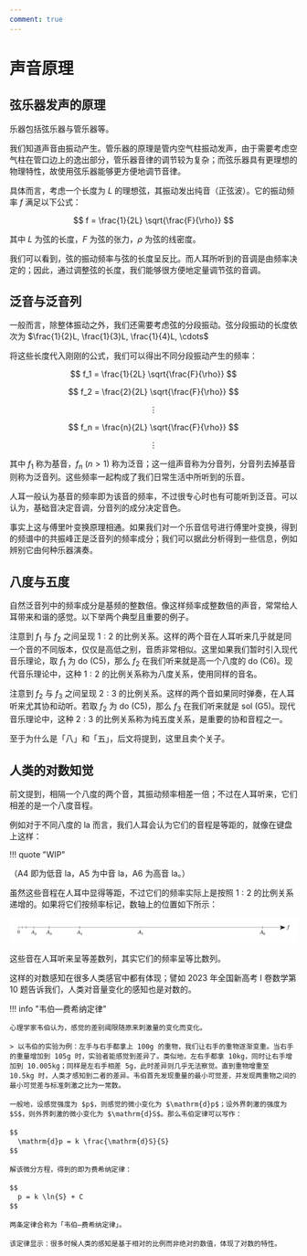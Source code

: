 ```yaml
---
comment: true
---
```


# 声音原理

## 弦乐器发声的原理

乐器包括弦乐器与管乐器等。

我们知道声音由振动产生。管乐器的原理是管内空气柱振动发声，由于需要考虑空气柱在管口边上的逸出部分，管乐器音律的调节较为复杂；而弦乐器具有更理想的物理特性，故使用弦乐器能够更方便地调节音律。

具体而言，考虑一个长度为 $L$ 的理想弦，其振动发出纯音（正弦波）。它的振动频率 $f$ 满足以下公式：

$$
  f = \frac{1}{2L} \sqrt{\frac{F}{\rho}}
$$

其中 $L$ 为弦的长度，$F$ 为弦的张力，$\rho$ 为弦的线密度。

我们可以看到，弦的振动频率与弦的长度呈反比。而人耳所听到的音调是由频率决定的；因此，通过调整弦的长度，我们能够很方便地定量调节弦的音调。

## 泛音与泛音列

一般而言，除整体振动之外，我们还需要考虑弦的分段振动。弦分段振动的长度依次为 $\frac{1}{2}L, \frac{1}{3}L, \frac{1}{4}L, \cdots$

将这些长度代入刚刚的公式，我们可以得出不同分段振动产生的频率：

$$
  f_1 = \frac{1}{2L} \sqrt{\frac{F}{\rho}}
$$

$$
  f_2 = \frac{2}{2L} \sqrt{\frac{F}{\rho}}
$$

$$
  \vdots
$$

$$
  f_n = \frac{n}{2L} \sqrt{\frac{F}{\rho}}
$$

$$
  \vdots
$$

其中 $f_1$ 称为基音，$f_n$ $(n > 1)$ 称为泛音；这一组声音称为分音列，分音列去掉基音则称为泛音列。这些频率一起构成了我们日常生活中所听到的乐音。

人耳一般认为基音的频率即为该音的频率，不过很专心时也有可能听到泛音。可以认为，基础音决定音调，分音列的成分决定音色。

事实上这与傅里叶变换原理相通。如果我们对一个乐音信号进行傅里叶变换，得到的频谱中的共振峰正是泛音列的频率成分；我们可以据此分析得到一些信息，例如辨别它由何种乐器演奏。

## 八度与五度

自然泛音列中的频率成分是基频的整数倍。像这样频率成整数倍的声音，常常给人耳带来和谐的感觉。以下举两个典型且重要的例子。

注意到 $f_1$ 与 $f_2$ 之间呈现 $1:2$ 的比例关系。这样的两个音在人耳听来几乎就是同一个音的不同版本，仅仅是高低之别，音质非常相似。这里如果我们暂时引入现代音乐理论，取 $f_1$ 为 do (C5)，那么 $f_2$ 在我们听来就是高一个八度的 do (C6)。现代音乐理论中，这种 $1:2$ 的比例关系称为八度关系，使用同样的音名。

注意到 $f_2$ 与 $f_3$ 之间呈现 $2:3$ 的比例关系。这样的两个音如果同时弹奏，在人耳听来尤其协和动听。若取 $f_2$ 为 do (C5)，那么 $f_3$ 在我们听来就是 sol (G5)。现代音乐理论中，这种 $2:3$ 的比例关系称为纯五度关系，是重要的协和音程之一。

至于为什么是「八」和「五」，后文将提到，这里且卖个关子。

## 人类的对数知觉

前文提到，相隔一个八度的两个音，其振动频率相差一倍；不过在人耳听来，它们相差的是一个八度音程。

例如对于不同八度的 la 而言，我们人耳会认为它们的音程是等距的，就像在键盘上这样：

!!! quote "WIP"

（A4 即为低音 la，A5 为中音 la，A6 为高音 la。）

虽然这些音程在人耳中显得等距，不过它们的频率实际上是按照 $1:2$ 的比例关系递增的。如果将它们按频率标记，数轴上的位置如下所示：

![](images/line.svg)

这些音在人耳听来呈等差数列，其实它们的频率呈等比数列。

这样的对数感知在很多人类感官中都有体现；譬如 2023 年全国新高考 I 卷数学第 10 题告诉我们，人类对音量变化的感知也是对数的。

!!! info "韦伯—费希纳定律"

    心理学家韦伯认为，感觉的差别阈限随原来刺激量的变化而变化。

    > 以韦伯的实验为例：左手与右手都拿上 100g 的重物，我们让右手的重物逐渐变重。当右手的重量增加到 105g 时，实验者能感觉到差异了。类似地，左右手都拿 10kg，同时让右手增加到 10.005kg；同样是左右手相差 5g，此时差异则几乎无法察觉。直到重物增重至 10.5kg 时，人类才感知到二者的差异。韦伯首先发现重量的最小可觉差，并发现两重物之间的最小可觉差与标准刺激之比为一常数。

    一般地，设感觉强度为 $p$，则感觉的微小变化为 $\mathrm{d}p$；设外界刺激的强度为 $S$，则外界刺激的微小变化为 $\mathrm{d}S$。那么韦伯定律可以写作：

    $$
      \mathrm{d}p = k \frac{\mathrm{d}S}{S}
    $$

    解该微分方程，得到的即为费希纳定律：

    $$
      p = k \ln{S} + C
    $$

    两条定律合称为「韦伯—费希纳定律」。

    该定律显示：很多时候人类的感知是基于相对的比例而非绝对的数值，体现了对数的特性。
